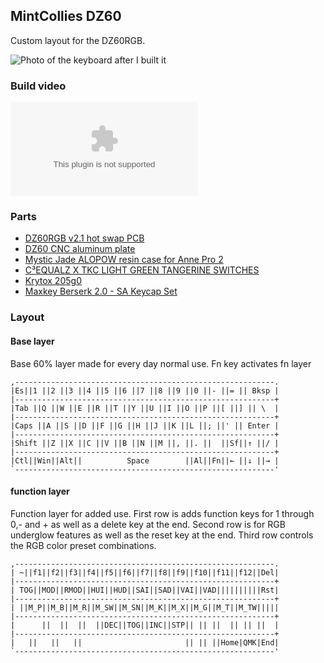 ## MintCollies DZ60
Custom layout for the DZ60RGB.

![Photo of the keyboard after I built it](https://i.imgur.com/x0ooI8q.jpeg)

### Build video
![youtube video link](youtube.com)

### Parts
+ [DZ60RGB v2.1 hot swap PCB](https://kbdfans.com/products/dz60rgb-hot-swap-custom-keyboard-pcb?_pos=6&_psq=dz60rbg&_ss=e&_v=1.0)
+ [DZ60 CNC aluminum plate](https://kbdfans.com/products/dz60-cnc-aluminum-plate?variant=39293765025931)
+ [Mystic Jade ALOPOW resin case for Anne Pro 2](https://kbdfans.com/products/alopow-resin-case-for-anne-pro-2?_pos=3&_sid=0f3043940&_ss=r)
+ [C³EQUALZ X TKC LIGHT GREEN TANGERINE SWITCHES](https://thekey.company/collections/switches/products/copy-of-c-equalz-x-tkc-light-green-tangerine-switches?variant=39499888722009)
+ [Krytox 205g0](https://thekey.company/collections/in-stock/products/lubricant)
+ [Maxkey Berserk 2.0 - SA Keycap Set](https://kono.store/products/maxkey-berserk-sa-keycap-set-group-buy)

### Layout
#### Base layer
Base 60% layer made for every day normal use.
Fn key activates fn layer
```
,----------------------------------------------------------.
|Es||1 ||2 ||3 ||4 ||5 ||6 ||7 ||8 ||9 ||0 ||- ||= || Bksp |
|----------------------------------------------------------+
|Tab ||Q ||W ||E ||R ||T ||Y ||U ||I ||O ||P ||[ ||] || \  |
|----------------------------------------------------------+
|Caps ||A ||S ||D ||F ||G ||H ||J ||K ||L ||; ||' || Enter |
|----------------------------------------------------------+
|Shift ||Z ||X ||C ||V ||B ||N ||M ||, ||. ||  ||Sf||↑ ||/ |
|----------------------------------------------------------+
|Ctl||Win||Alt||          Space        ||Al||Fn||← ||↓ ||→ |
`----------------------------------------------------------'
```

#### function layer
Function layer for added use.
First row is adds function keys for 1 through 0,- and + as well as a delete key at the end.
Second row is for RGB underglow features as well as the reset key at the end.
Third row controls the RGB color preset combinations. 
```
,----------------------------------------------------------.
| ~||f1||f2||f3||f4||f5||f6||f7||f8||f9||f10||f11||f12||Del|
|----------------------------------------------------------+
| TOG||MOD||RMOD||HUI||HUD||SAI||SAD||VAI||VAD||||||||||Rst|
|----------------------------------------------------------+
| ||M_P||M_B||M_R||M_SW||M_SN||M_K||M_X||M_G||M_T||M_TW|||||
|----------------------------------------------------------+
|      ||  ||  ||  ||DEC||TOG||INC||STP|| || ||  || || ||  |
|----------------------------------------------------------+
|   ||   ||   ||                       || || ||Home|QMK|End|
`----------------------------------------------------------'
```